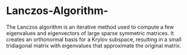 # Lanczos-Algorithm-
The Lanczos algorithm is an iterative method used to compute a few eigenvalues and eigenvectors of large sparse symmetric matrices. It creates an orthonormal basis for a Krylov subspace, resulting in a small tridiagonal matrix with eigenvalues that approximate the original matrix.

